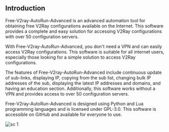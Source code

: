 ## Introduction
Free-V2ray-AutoRun-Advanced is an advanced automation tool for obtaining free V2Ray configurations available on the Internet. This software provides a complete and easy solution for accessing V2Ray configurations with over 50 configuration servers.

With Free-V2ray-AutoRun-Advanced, you don't need a VPN and can easily access V2Ray configurations. This software is suitable for all internet users, especially those looking for a simple solution to access V2Ray configurations.

The features of Free-V2ray-AutoRun-Advanced include continuous update of sub-links, displaying IP, copying from the sub list, changing bulk IP addresses of the sub, displaying the latest IP addresses and domains, and having an education section. Additionally, this software works without a VPN and provides access to over 50 configuration servers.

Free-V2ray-AutoRun-Advanced is designed using Python and Lua programming languages and is licensed under GPL-3.0. This software is accessible on GitHub and available for everyone to use.



![sc 1 ](https://github.com/electron-v2ray/Free-V2ray-AutoRun-Advanced/assets/129282445/b4bafd2f-78ab-4d39-bfe3-6b74e95b07c0)
